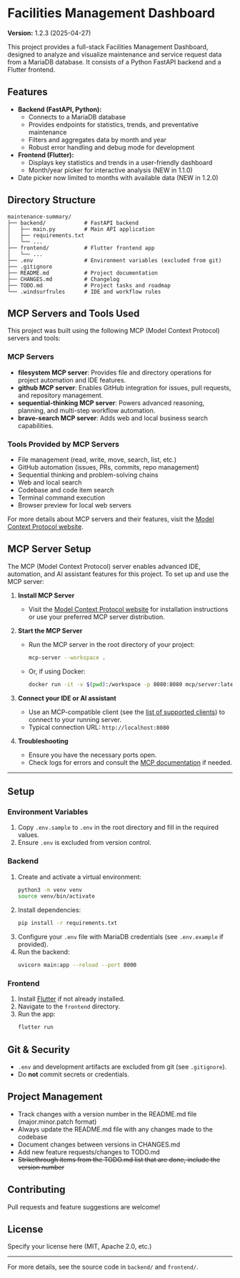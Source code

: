# Facilities Management Dashboard

**Version:** 1.2.3 (2025-04-27)

This project provides a full-stack Facilities Management Dashboard, designed to analyze and visualize maintenance and service request data from a MariaDB database. It consists of a Python FastAPI backend and a Flutter frontend.

## Features
- **Backend (FastAPI, Python):**
  - Connects to a MariaDB database
  - Provides endpoints for statistics, trends, and preventative maintenance
  - Filters and aggregates data by month and year
  - Robust error handling and debug mode for development
- **Frontend (Flutter):**
  - Displays key statistics and trends in a user-friendly dashboard
  - Month/year picker for interactive analysis (NEW in 1.1.0)
- Date picker now limited to months with available data (NEW in 1.2.0)

## Directory Structure
```
maintenance-summary/
├── backend/            # FastAPI backend
│   ├── main.py         # Main API application
│   ├── requirements.txt
│   └── ...
├── frontend/           # Flutter frontend app
│   └── ...
├── .env                # Environment variables (excluded from git)
├── .gitignore
├── README.md           # Project documentation
├── CHANGES.md          # Changelog
├── TODO.md             # Project tasks and roadmap
└── .windsurfrules      # IDE and workflow rules
```

## MCP Servers and Tools Used

This project was built using the following MCP (Model Context Protocol) servers and tools:

### MCP Servers
- **filesystem MCP server**: Provides file and directory operations for project automation and IDE features.
- **github MCP server**: Enables GitHub integration for issues, pull requests, and repository management.
- **sequential-thinking MCP server**: Powers advanced reasoning, planning, and multi-step workflow automation.
- **brave-search MCP server**: Adds web and local business search capabilities.

### Tools Provided by MCP Servers
- File management (read, write, move, search, list, etc.)
- GitHub automation (issues, PRs, commits, repo management)
- Sequential thinking and problem-solving chains
- Web and local search
- Codebase and code item search
- Terminal command execution
- Browser preview for local web servers

For more details about MCP servers and their features, visit the [Model Context Protocol website](https://modelcontextprotocol.io/).

## MCP Server Setup

The MCP (Model Context Protocol) server enables advanced IDE, automation, and AI assistant features for this project. To set up and use the MCP server:

1. **Install MCP Server**
   - Visit the [Model Context Protocol website](https://modelcontextprotocol.io/) for installation instructions or use your preferred MCP server distribution.

2. **Start the MCP Server**
   - Run the MCP server in the root directory of your project:
     ```bash
     mcp-server --workspace .
     ```
   - Or, if using Docker:
     ```bash
     docker run -it -v $(pwd):/workspace -p 8080:8080 mcp/server:latest
     ```

3. **Connect your IDE or AI assistant**
   - Use an MCP-compatible client (see the [list of supported clients](https://modelcontextprotocol.io/clients)) to connect to your running server.
   - Typical connection URL: `http://localhost:8080`

4. **Troubleshooting**
   - Ensure you have the necessary ports open.
   - Check logs for errors and consult the [MCP documentation](https://modelcontextprotocol.io/docs) if needed.

---

## Setup

### Environment Variables
1. Copy `.env.sample` to `.env` in the root directory and fill in the required values.
2. Ensure `.env` is excluded from version control.


### Backend
1. Create and activate a virtual environment:
   ```bash
   python3 -m venv venv
   source venv/bin/activate
   ```
2. Install dependencies:
   ```bash
   pip install -r requirements.txt
   ```
3. Configure your `.env` file with MariaDB credentials (see `.env.example` if provided).
4. Run the backend:
   ```bash
   uvicorn main:app --reload --port 8000
   ```

### Frontend
1. Install [Flutter](https://flutter.dev/docs/get-started/install) if not already installed.
2. Navigate to the `frontend` directory.
3. Run the app:
   ```bash
   flutter run
   ```

## Git & Security
- `.env` and development artifacts are excluded from git (see `.gitignore`).
- Do **not** commit secrets or credentials.

## Project Management
- Track changes with a version number in the README.md file (major.minor.patch format)
- Always update the README.md file with any changes made to the codebase
- Document changes between versions in CHANGES.md
- Add new feature requests/changes to TODO.md
- ~~Strikethrough items from the TODO.md list that are done, include the version number~~

## Contributing
Pull requests and feature suggestions are welcome!

## License
Specify your license here (MIT, Apache 2.0, etc.)

---

For more details, see the source code in `backend/` and `frontend/`.
